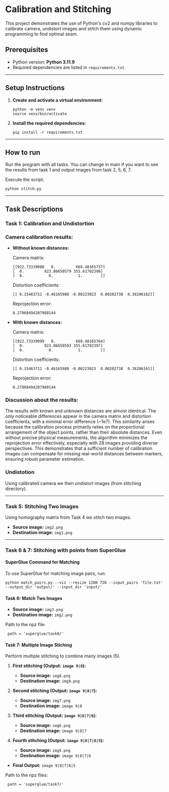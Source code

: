 # Calibration and Stitching

This project demonstrates the use of Python's cv2 and numpy libraries to calibrate camera, 
undistort images and stitch them using dynamic programming to find optimal seam.

## Prerequisites

- Python version: **Python 3.11.9**
- Required dependencies are listed in `requirements.txt`.

---

## Setup Instructions

1. **Create and activate a virtual environment:**

    ```shell
    python -m venv venv
    source venv/bin/activate
    ```

2. **Install the required dependencies:**

    ```shell
    pip install -r requirements.txt
    ```

---

## How to run
Run the program with all tasks. You can change in main if you want to see the results from task 1 and output images from task 2, 5, 6, 7.

Execute the script:
```shell
python stitch.py
```


---

## Task Descriptions

### Task 1: Calibration and Undistortion

### Camera calibration results:
- **Without known distances:**

    Camera matrix:
    ```shell
    [[922.73339088   0.         669.48165737]
    [  0.         923.86650579 355.61702398]
    [  0.           0.           1.        ]]
    ```

    Distortion coefficients:
    ```shell
    [[ 0.15463712 -0.46165988 -0.00223023  0.00202738  0.38206162]]
    ```
    Reprojection error:
    ```shell
    0.27968494207980144
    ```

- **With known distances:**
   
    Camera matrix:
    ```shell
    [[922.73339099   0.         669.48165764]
    [  0.         923.86650593 355.61702397]
    [  0.           0.           1.        ]]
    ```
    Distortion coefficients:
    ```shell
    [[ 0.15463711 -0.46165988 -0.00223023  0.00202738  0.38206161]]
    ```
    Reprojection error: 
    ```shell
    0.27968494207980144
    ```

### Discussion about the results:
The results with known and unknown distances are almost identical. The only noticeable differences appear in the camera matrix and distortion coefficients, with a minimal error difference (~1e7). This similarity arises because the calibration process primarily relies on the proportional arrangement of the object points, rather than their absolute distances. Even without precise physical measurements, the algorithm minimizes the reprojection error effectively, especially with 28 images providing diverse perspectives. This demonstrates that a sufficient number of calibration images can compensate for missing real-world distances between markers, ensuring robust parameter estimation.

### Undistotion
Using calibrated camera we then undistort images (from stitching directory).

---

### Task 5: Stitching Two Images

Using homography matrix from Task 4 we stitch two images.

- **Source image:** `img2.png`  
- **Destination image:** `img1.png`  


---

### Task 6 & 7: Stitching with points from SuperGlue

#### SuperGlue Command for Matching
To use SuperGlue for matching image pairs, run:

```shell
python match_pairs.py --viz --resize 1280 720 --input_pairs 'file.txt' --output_dir 'output/' --input_dir 'input/'
```

#### Task 6: Match Two Images

- **Source image:** `img3.png`  
- **Destination image:** `img2.png`  

Path to the npz file:

```shell
 path = 'superglue/task6/'
```

#### Task 7: Multiple Image Stiching

Perform multiple stitching to combine many images (5).

1. **First stitching (Output: `image 9|8`):**  
   - **Source image:** `img8.png`  
   - **Destination image:** `img9.png`

2. **Second stitching (Output: `image 9|8|7`):**  
   - **Source image:** `img7.png`  
   - **Destination image:** `image 9|8`

3. **Third stitching (Output: `image 9|8|7|6`):**  
   - **Source image:** `img6.png`  
   - **Destination image:** `image 9|8|7`

4. **Fourth stitching (Output: `image 9|8|7|6|5`):**  
   - **Source image:** `img5.png`  
   - **Destination image:** `image 9|8|7|6`

- **Final Output:** `image 9|8|7|6|5`

Path to the npz files:

```shell
 path = 'superglue/task7/'
```